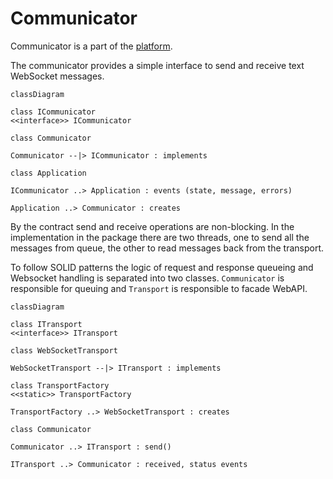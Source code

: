 # Communicator

Communicator is a part of the [platform](platform.md). 

The communicator provides a simple interface to send and receive text WebSocket messages. 


```mermaid
classDiagram

class ICommunicator
<<interface>> ICommunicator

class Communicator

Communicator --|> ICommunicator : implements

class Application

ICommunicator ..> Application : events (state, message, errors)

Application ..> Communicator : creates

```

By the contract send and receive operations are non-blocking. In the implementation in the package there are two threads, one to send all the messages from queue, the other to read messages back from the transport. 

To follow SOLID patterns the logic of request and response queueing and Websocket handling is separated into two classes. `Communicator` is responsible for queuing and `Transport` is responsible to facade WebAPI.

```mermaid
classDiagram

class ITransport
<<interface>> ITransport

class WebSocketTransport

WebSocketTransport --|> ITransport : implements

class TransportFactory
<<static>> TransportFactory

TransportFactory ..> WebSocketTransport : creates

class Communicator

Communicator ..> ITransport : send()

ITransport ..> Communicator : received, status events



```